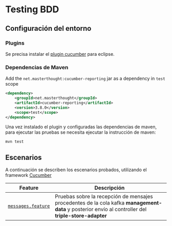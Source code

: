 # Testing BDD

## Configuración del entorno

### Plugins

Se precisa instalar el [plugin cucumber](http://cucumber.github.com/cucumber-eclipse/update-site) para eclipse.

### Dependencias de Maven

Add the `net.masterthought:cucumber-reporting` jar as a dependency in `test` scope

```xml
<dependency>
    <groupId>net.masterthought</groupId>
    <artifactId>cucumber-reporting</artifactId>
    <version>3.8.0</version>
    <scope>test</scope>
</dependency>
```

Una vez instalado el plugin y configuradas las dependencias de maven, para ejecutar las pruebas se necesita ejecutar la instrucción de maven:

```
mvn test
```

## Escenarios

A continuación se describen los escenarios probados, utilizando el framework [Cucumber](https://cucumber.io/docs/cucumber/)

| Feature                                                            | Descripción                                                                                                                                          |
| ------------------------------------------------------------------ | ---------------------------------------------------------------------------------------------------------------------------------------------------- |
| [`messages.feature`](src/test/java/demo/greeting/greeting.feature) | Pruebas sobre la recepción de mensajes procedentes de la cola kafka **management-data** y posterior envío al controller del **triple-store-adapter** |
